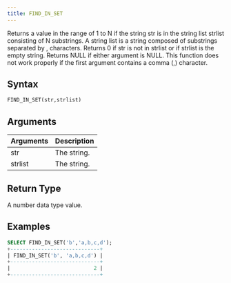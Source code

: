 ```yaml
---
title: FIND_IN_SET
---
```


Returns a value in the range of 1 to N if the string str is in the string list strlist consisting of N substrings. A string list is a string composed of substrings separated by , characters. Returns 0 if str is not in strlist or if strlist is the empty string. Returns NULL if either argument is NULL. This function does not work properly if the first argument contains a comma (,) character.

## Syntax

```sql
FIND_IN_SET(str,strlist)
```

## Arguments

| Arguments | Description |
| --------- | ----------- |
| str       | The string. |
| strlist   | The string. |

## Return Type

A number data type value.

## Examples

```sql
SELECT FIND_IN_SET('b','a,b,c,d');
+-----------------------------+
| FIND_IN_SET('b', 'a,b,c,d') |
+-----------------------------+
|                           2 |
+-----------------------------+
```
